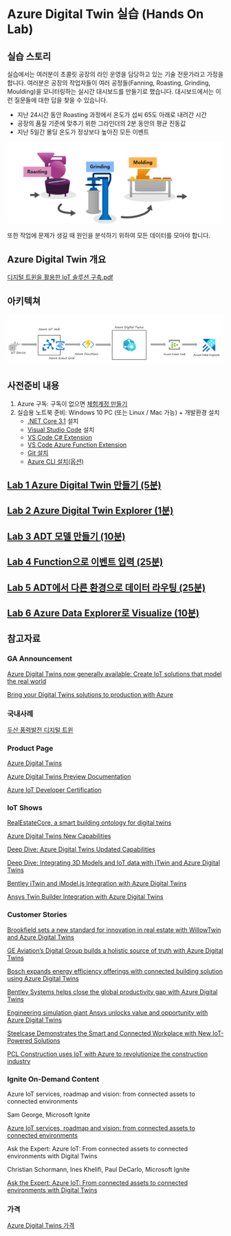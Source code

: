 # Azure Digital Twin 실습 (Hands On Lab) 

## 실습 스토리

실습에서는 여러분이 초콜릿 공장의 라인 운영을 담당하고 있는 기술 전문가라고 가정을 합니다. 여러분은 공장의 작업자들이 여러 공정들(Fanning, Roasting, Grinding, Moulding)을 모니터링하는 실시간 대시보드를 만들기로 했습니다. 대시보드에서는 이런 질문들에 대한 답을 찾을 수 있습니다. 
* 지난 24시간 동안 Roasting 과정에서 온도가 섭씨 65도 아래로 내려간 시간
* 공장의 품질 기준에 맞추기 위한 그라인더의 2분 동안의 평균 진동값
* 지난 5일간 몰딩 온도가 정상보다 높아진 모든 이벤트 

![아키텍쳐](images/chocofactoryprocess.png)

또한 작업에 문제가 생길 때 원인을 분석하기 위하여 모든 데이터를 모아야 합니다. 

## Azure Digital Twin 개요 

[디지털 트윈을 활용한 IoT 솔루션 구축.pdf](./adt-intro.pdf)

## 아키텍쳐 

![실습 아키텍쳐](images/hol-architecture_update.png)

## 사전준비 내용 
1. Azure 구독: 구독이 없으면 [체험계정 만들기](https://azure.microsoft.com/ko-kr/free/)
1. 실습용 노트북 준비: Windows 10 PC (또는 Linux / Mac 가능) + 개발환경 설치 
    * [.NET Core 3.1](https://dotnet.microsoft.com/download) 설치
    * [Visual Studio Code](https://code.visualstudio.com/) 설치
    * [VS Code C# Extension](https://marketplace.visualstudio.com/items?itemName=ms-dotnettools.csharp)
    * [VS Code Azure Function Extension](https://marketplace.visualstudio.com/items?itemName=ms-azuretools.vscode-azurefunctions)
    * [Git 설치](https://git-scm.com/downloads)
    * [Azure CLI 설치(옵션)](https://docs.microsoft.com/ko-kr/cli/azure/install-azure-cli)

## [Lab 1 Azure Digital Twin 만들기 (5분)](lab1-adt-basic.md)

## [Lab 2 Azure Digital Twin Explorer (1분)](lab2-setup-model.md)

## [Lab 3 ADT 모델 만들기 (10분)](lab3-adt-model.md)

## [Lab 4 Function으로 이벤트 입력 (25분)](lab4-ingest-event.md)

## [Lab 5 ADT에서 다른 환경으로 데이터 라우팅 (25분)](lab5-adt-route.md)

## [Lab 6 Azure Data Explorer로 Visualize (10분)](lab6-visualize-tsi.md)


## 참고자료

### GA Announcement
[Azure Digital Twins now generally available: Create IoT solutions that model the real world](https://azure.microsoft.com/en-us/blog/azure-digital-twins-now-generally-available-create-iot-solutions-that-model-the-real-world/)

[Bring your Digital Twins solutions to production with Azure](https://channel9.msdn.com/Shows/Internet-of-Things-Show/Bring-your-Digital-Twins-solutions-to-production-with-Azure)

### 국내사례 

[두산 풍력발전 디지털 트윈](https://customers.microsoft.com/en-us/story/848311-doosan-manufacturing-azure-digital-twins)

### Product Page

[Azure Digital Twins](https://azure.microsoft.com/en-us/services/digital-twins/)

[Azure Digital Twins Preview Documentation](https://docs.microsoft.com/en-us/azure/digital-twins/)

[Azure IoT Developer Certification](https://docs.microsoft.com/en-us/learn/certifications/azure-iot-developer-specialty)

### IoT Shows

[RealEstateCore, a smart building ontology for digital twins](https://channel9.msdn.com/Shows/Internet-of-Things-Show/RealEstateCore-a-smart-building-ontology-for-digital-twins)

[Azure Digital Twins New Capabilities](https://channel9.msdn.com/Shows/Internet-of-Things-Show/Azure-Digital-Twins-Preview-New-Capabilities?term=Azure%20Digital%20Twins&lang-en=true)

[Deep Dive: Azure Digital Twins Updated Capabilities](https://channel9.msdn.com/Shows/Internet-of-Things-Show/Deep-Dive-Azure-Digital-Twins-Updated-Capabilities)

[Deep Dive: Integrating 3D Models and IoT data with iTwin and Azure Digital Twins](https://channel9.msdn.com/Shows/Internet-of-Things-Show/Deep-Dive-Integrating-3D-Models-and-IoT-data-with-iTwin-and-Azure-Digital-Twins?term=Bentley&lang-en=true)

[Bentley iTwin and iModel.js Integration with Azure Digital Twins](https://channel9.msdn.com/Shows/Internet-of-Things-Show/Bentley-iTwin-and-iModeljs-Integration-with-Azure-Digital-Twins?term=Bentley&lang-en=true)

[Ansys Twin Builder Integration with Azure Digital Twins](https://channel9.msdn.com/Shows/Internet-of-Things-Show/Ansys-Twin-Builder-Integration-with-Azure-Digital-Twins?term=ANSYS&lang-en=true)

### Customer Stories
[Brookfield sets a new standard for innovation in real estate with WillowTwin and Azure Digital Twins](https://customers.microsoft.com/en-us/story/855907-brookfield-properties-professional-services-azure)

[GE Aviation’s Digital Group builds a holistic source of truth with Azure Digital Twins](https://customers.microsoft.com/en-us/story/846315-ge-aviation-manufacturing-azure)

[Bosch expands energy efficiency offerings with connected building solution using Azure Digital Twins](https://customers.microsoft.com/en-us/story/790031-bosch-building-technologies-smart-spaces-azure) 

[Bentley Systems helps close the global productivity gap with Azure Digital Twins](https://customers.microsoft.com/en-us/story/806028-bentley-systems-partner-professional-services-azure)

[Engineering simulation giant Ansys unlocks value and opportunity with Azure Digital Twins](https://customers.microsoft.com/en-us/story/795283-ansys-partner-professional-services-azure)

[Steelcase Demonstrates the Smart and Connected Workplace with New IoT-Powered Solutions](https://customers.microsoft.com/en-us/story/steelcase-manufacturing-azureiot-en)

[PCL Construction uses IoT with Azure to revolutionize the construction industry](https://customers.microsoft.com/en-us/story/pcl-construction-professional-services-azure)

### Ignite On-Demand Content
Azure IoT services, roadmap and vision: from connected assets to connected environments

Sam George, Microsoft Ignite

[Azure IoT services, roadmap and vision: from connected assets to connected environments](https://myignite.microsoft.com/sessions/8c90945c-eec6-43ed-b16a-3adf3c2ba37a)

Ask the Expert: Azure IoT: From connected assets to connected environments with Digital Twins

Christian Schormann, Ines Khelifi, Paul DeCarlo, Microsoft Ignite

[Ask the Expert: Azure IoT: From connected assets to connected environments with Digital Twins](https://myignite.microsoft.com/sessions/aec5687c-d153-47e7-9dc5-5f2e3f536f0c)

### 가격

[Azure Digital Twins 가격](https://azure.microsoft.com/ko-kr/pricing/details/digital-twins/)
